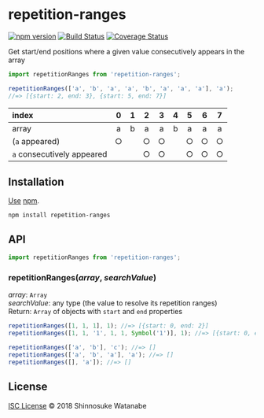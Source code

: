 # repetition-ranges

[![npm version](https://img.shields.io/npm/v/repetition-ranges.svg)](https://www.npmjs.com/package/repetition-ranges)
[![Build Status](https://travis-ci.org/shinnn/repetition-ranges.svg?branch=master)](https://travis-ci.org/shinnn/repetition-ranges)
[![Coverage Status](https://img.shields.io/coveralls/shinnn/repetition-ranges.svg)](https://coveralls.io/github/shinnn/repetition-ranges)

Get start/end positions where a given value consecutively appears in the array

```javascript
import repetitionRanges from 'repetition-ranges';

repetitionRanges(['a', 'b', 'a', 'a', 'b', 'a', 'a', 'a'], 'a');
//=> [{start: 2, end: 3}, {start: 5, end: 7}]
```

| index                      | 0 | 1 | 2 | 3 | 4 | 5 | 6 | 7 |
| :--------------------------|:-:|:-:|:-:|:-:|:-:|:-:|:-:|:-:|
| array                      | a | b | a | a | b | a | a | a |
| (`a` appeared)             | ○ |   | ○ | ○ |   | ○ | ○ | ○ |
| `a` consecutively appeared |   |   | ○ | ○ |   | ○ | ○ | ○ |

## Installation

[Use](https://docs.npmjs.com/cli/install) [npm](https://docs.npmjs.com/getting-started/what-is-npm).

```
npm install repetition-ranges
```

## API

```javascript
import repetitionRanges from 'repetition-ranges';
```

### repetitionRanges(*array*, *searchValue*)

*array*: `Array`  
*searchValue*: any type (the value to resolve its repetition ranges)  
Return: `Array` of objects with `start` and `end` properties

```javascript
repetitionRanges([1, 1, 1], 1); //=> [{start: 0, end: 2}]
repetitionRanges([1, 1, '1', 1, 1, Symbol('1')], 1); //=> [{start: 0, end: 1}, {start: 3, end: 4}]

repetitionRanges(['a', 'b'], 'c'); //=> []
repetitionRanges(['a', 'b', 'a'], 'a'); //=> []
repetitionRanges([], 'a']); //=> []
```

## License

[ISC License](./LICENSE) © 2018 Shinnosuke Watanabe
